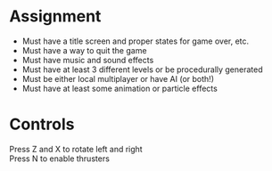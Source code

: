 # Assignment
- Must have a title screen and proper states for game over, etc.
- Must have a way to quit the game
- Must have music and sound effects
- Must have at least 3 different levels or be procedurally generated
- Must be either local multiplayer or have AI (or both!)
- Must have at least some animation or particle effects

# Controls
Press Z and X to rotate left and right  
Press N to enable thrusters